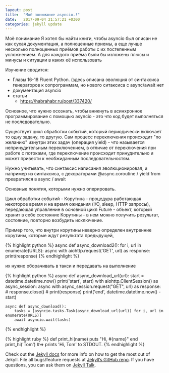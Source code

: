 ```yaml
---
layout: post
title:  "Моё понимание asyncio.!"
date:   2017-09-04 21:57:21 +0300
categories: jekyll update
---
```

Моё понимание
Я хотел бы найти книги, чтобы asyncio был описан не как сухая документация, а полноценные приемы, а еще лучше несколько полноценных приёмов работы с их постепенным усложнением. А для каждого приёма были бы изложены плюсы и минусы и ситуации в каких её использовать 

Изучение сводится:
- Главы 16-18 Fluent Python. (здесь описана эволюция от синтаксиса генераторов к сопрограммам, но нового ситаксиса с async/await нет
- документация asyncio
- статьи
    - https://habrahabr.ru/post/337420/


Основное, что нужно осознать, чтобы вникнуть в асинхронное программирование с помощью asyncio - это что код будет выполняться не последовательно.
 
 Существует цикл обработки событий, который периодически включает то одну задачу, то другую. 
 Сам процесс переключения происходит "по желанию" изнутри этих задач (операция yield) - что называется непринудительным переключением, в отличие от переключения при работе с потоками, где переключение происходит принудительно и может привести к необжиданным последовательностям.
 
 Нужно учитывать, что синтаксис написания эволюционировал, и например из синтаксиса, с декораторами @async.coroutine / yield from превратился в async / await
 
 Основные понятия, которыми нужно оперировать.
 
 Цикл обработки событий -
 Корутина - процедура работающая некоторое время и на время ожидания (I/O, sleep, HTTP запросы), передающая управление в основной цикл
 Future - объект, который хранит в себе состояние Корутины - в нем можно получить результат, состояние, повторно возбудить исключение.
 
 
 
 Пример того, что внутри корутины неверно определен внутренние корутины, которые ждут результата предыдущей,
 
 {% highlight python %}
     async def async_download2():
        for i, url in enumerate(URLS):
            async with aiohttp.request('GET', url) as response:
                print(response)
 {% endhighlight %}
 
  их нужно оборачивать в такси и передавать на выполнение
  
 {% highlight python %}
    async def async_download_url(url):
        start = datetime.datetime.now()
        print('start', start)
        with aiohttp.ClientSession() as async_session:
            async with async_session.request("GET", url) as response:
                # response.close()
                # print(response)
                print('end', datetime.datetime.now() - start)

    async def async_download():
        tasks = [asyncio.tasks.Task(async_download_url(url)) for i, url in enumerate(URLS)]
        await asyncio.wait(tasks)
{% endhighlight %}

 
 
{% highlight ruby %}
def print_hi(name)
  puts "Hi, #{name}"
end
print_hi('Tom')
#=> prints 'Hi, Tom' to STDOUT.
{% endhighlight %}

Check out the [Jekyll docs][jekyll-docs] for more info on how to get the most out of Jekyll. File all bugs/feature requests at [Jekyll’s GitHub repo][jekyll-gh]. If you have questions, you can ask them on [Jekyll Talk][jekyll-talk].

[jekyll-docs]: https://jekyllrb.com/docs/home
[jekyll-gh]:   https://github.com/jekyll/jekyll
[jekyll-talk]: https://talk.jekyllrb.com/
